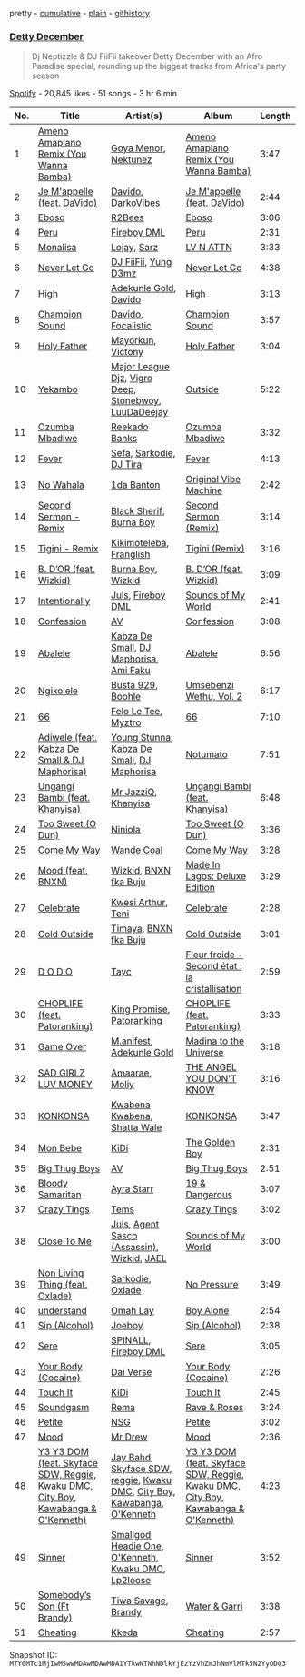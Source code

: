 pretty - [cumulative](/playlists/cumulative/37i9dQZF1DWTKXbV17YqGw.md) - [plain](/playlists/plain/37i9dQZF1DWTKXbV17YqGw) - [githistory](https://github.githistory.xyz/mackorone/spotify-playlist-archive/blob/main/playlists/plain/37i9dQZF1DWTKXbV17YqGw)

### [Detty December](https://open.spotify.com/playlist/37i9dQZF1DWTKXbV17YqGw)

> Dj Neptizzle & DJ FiiFii takeover Detty December with an Afro Paradise special, rounding up the biggest tracks from Africa's party season

[Spotify](https://open.spotify.com/user/spotify) - 20,845 likes - 51 songs - 3 hr 6 min

| No. | Title | Artist(s) | Album | Length |
|---|---|---|---|---|
| 1 | [Ameno Amapiano Remix \(You Wanna Bamba\)](https://open.spotify.com/track/4iwiYqzoLImJraKQ9Pf2I2) | [Goya Menor](https://open.spotify.com/artist/4TWOviIGJMWH79dyovGkaX), [Nektunez](https://open.spotify.com/artist/4n7aqhk0RIdeWKkBxvhN72) | [Ameno Amapiano Remix \(You Wanna Bamba\)](https://open.spotify.com/album/6831TJYXJuShA212mn1yVi) | 3:47 |
| 2 | [Je M'appelle \(feat\. DaVido\)](https://open.spotify.com/track/45JfxtSUnkb9e4r0MBYqfK) | [Davido](https://open.spotify.com/artist/0Y3agQaa6g2r0YmHPOO9rh), [DarkoVibes](https://open.spotify.com/artist/5a3kizlLAxR0P6qZEti8T8) | [Je M'appelle \(feat\. DaVido\)](https://open.spotify.com/album/56qzuXPxeJKnmmOlZFQeUo) | 2:44 |
| 3 | [Eboso](https://open.spotify.com/track/0l0aDiPRoexmDiJum6ZycI) | [R2Bees](https://open.spotify.com/artist/0LFsP7WPfu5inz9a1amcE4) | [Eboso](https://open.spotify.com/album/7m5MA1XE7UUn2eoRBIWHzP) | 3:06 |
| 4 | [Peru](https://open.spotify.com/track/0lk5tzmaJWVAv5GBvpm3xu) | [Fireboy DML](https://open.spotify.com/artist/75VKfyoBlkmrJFDqo1o2VY) | [Peru](https://open.spotify.com/album/79O3iaxnmfBDwqueQJiNBe) | 2:31 |
| 5 | [Monalisa](https://open.spotify.com/track/1zwZ26A7OA5wTrA3FejCLL) | [Lojay](https://open.spotify.com/artist/3ONGmday8YN8AkbsRk01iL), [Sarz](https://open.spotify.com/artist/408vMm7y1227ASq7GmWygZ) | [LV N ATTN](https://open.spotify.com/album/7zx9F3ehp4NIcts4Tq0Oc8) | 3:33 |
| 6 | [Never Let Go](https://open.spotify.com/track/4zIRJaq46PjoxfyckyFdfE) | [DJ FiiFii](https://open.spotify.com/artist/3OnR9rQurffV6EPVk46fwU), [Yung D3mz](https://open.spotify.com/artist/2PWdxiDyY5rv1qBHEUfqQf) | [Never Let Go](https://open.spotify.com/album/5g5osoKtspWvuKyCaMZPLm) | 4:38 |
| 7 | [High](https://open.spotify.com/track/7l8VNas2HcqyvsvOSjXDQt) | [Adekunle Gold](https://open.spotify.com/artist/2IK173RXLiCSQ8fhDlAb3s), [Davido](https://open.spotify.com/artist/0Y3agQaa6g2r0YmHPOO9rh) | [High](https://open.spotify.com/album/1aGAwIFTyyw5YlbspR0mq9) | 3:13 |
| 8 | [Champion Sound](https://open.spotify.com/track/3vTW0qXIitjhZW5kfTwBTv) | [Davido](https://open.spotify.com/artist/0Y3agQaa6g2r0YmHPOO9rh), [Focalistic](https://open.spotify.com/artist/2GJMSZ7M3D0KyyKRhYgWju) | [Champion Sound](https://open.spotify.com/album/6pLdp90UOgmgb6yYh6bf2T) | 3:57 |
| 9 | [Holy Father](https://open.spotify.com/track/3yCYQ0uzJyX0GwJoF3QvAe) | [Mayorkun](https://open.spotify.com/artist/3DNCUaKdMZcMVJIS7yTskd), [Victony](https://open.spotify.com/artist/1E5hfn5BduN2nnoZCJmUVG) | [Holy Father](https://open.spotify.com/album/0lvjVJuOT5mWABhnvpxBHn) | 3:04 |
| 10 | [Yekambo](https://open.spotify.com/track/142yw6cnWz1UA0LuTrXDc3) | [Major League Djz](https://open.spotify.com/artist/0N3AcLTAS3vcx93PxN2Agb), [Vigro Deep](https://open.spotify.com/artist/2mF7ygWz9oyJ3L6ZPWlZVH), [Stonebwoy](https://open.spotify.com/artist/2ayt5jDUuTCpoTG7sHSvuq), [LuuDaDeejay](https://open.spotify.com/artist/1XoIF7wcOtFdQdB6vJQumb) | [Outside](https://open.spotify.com/album/4GSO0sVELc1GIiJQjzqt8E) | 5:22 |
| 11 | [Ozumba Mbadiwe](https://open.spotify.com/track/4NLFnAPoMAiuuK8iXnit6W) | [Reekado Banks](https://open.spotify.com/artist/3bxZkzk0PLHcetO9o4oxXn) | [Ozumba Mbadiwe](https://open.spotify.com/album/6oYKhPbYdaaYGGnqZIqlNs) | 3:32 |
| 12 | [Fever](https://open.spotify.com/track/1wCjMz6bqdzVjpJWl45p9L) | [Sefa](https://open.spotify.com/artist/5yT8WK3cattPDWL3pzu8AI), [Sarkodie](https://open.spotify.com/artist/01DTVE3KmoPogPZaOvMqO8), [DJ Tira](https://open.spotify.com/artist/4FC2wXrDWr5lLCZeAUgfVn) | [Fever](https://open.spotify.com/album/70gNO57xq8Anipepibg32m) | 4:13 |
| 13 | [No Wahala](https://open.spotify.com/track/4vHy2IHzf3EabEa7oMpUZB) | [1da Banton](https://open.spotify.com/artist/6dlzQ6fiPna40trq1Ek6cb) | [Original Vibe Machine](https://open.spotify.com/album/4lPTjESEvOe5pvtLbralQ3) | 2:42 |
| 14 | [Second Sermon \- Remix](https://open.spotify.com/track/574QNMkQGedluLOgr275s9) | [Black Sherif](https://open.spotify.com/artist/2LiqbH7OhqP0yuaG8VL1wJ), [Burna Boy](https://open.spotify.com/artist/3wcj11K77LjEY1PkEazffa) | [Second Sermon \(Remix\)](https://open.spotify.com/album/2YaqeghqhsIi2u9fQjGBsq) | 3:14 |
| 15 | [Tigini \- Remix](https://open.spotify.com/track/5UrCA7KEkxjCQQEvCohIAn) | [Kikimoteleba](https://open.spotify.com/artist/20fLTbSref8bRqtfD82pSo), [Franglish](https://open.spotify.com/artist/4uJNQGa3L2frXDxwgouTIw) | [Tigini \(Remix\)](https://open.spotify.com/album/5Z0OHKESY25HeRWOjEUrKp) | 3:16 |
| 16 | [B\. D’OR \(feat\. Wizkid\)](https://open.spotify.com/track/3ketN3dth18vSJ1T3HIztN) | [Burna Boy](https://open.spotify.com/artist/3wcj11K77LjEY1PkEazffa), [Wizkid](https://open.spotify.com/artist/3tVQdUvClmAT7URs9V3rsp) | [B\. D’OR \(feat\. Wizkid\)](https://open.spotify.com/album/2Nwv16YY4xo8Jm4TVm54i9) | 3:09 |
| 17 | [Intentionally](https://open.spotify.com/track/4ALqm90dxgYWOnwSxwWSzV) | [Juls](https://open.spotify.com/artist/7BIkk865pwBrSZetA8Izic), [Fireboy DML](https://open.spotify.com/artist/75VKfyoBlkmrJFDqo1o2VY) | [Sounds of My World](https://open.spotify.com/album/2Mju5QRHhBPkUQajYKTUSH) | 2:41 |
| 18 | [Confession](https://open.spotify.com/track/4ucXeGcKKzubgHb932T6sl) | [AV](https://open.spotify.com/artist/4zSFP72igZmzWSRpK7AepF) | [Confession](https://open.spotify.com/album/2j6o2L4cimT1ufEDoymvTF) | 3:08 |
| 19 | [Abalele](https://open.spotify.com/track/2qxgejJTaZIHNSHDD22Uhl) | [Kabza De Small](https://open.spotify.com/artist/1bNjWBFWsAAzZSR59lRdpR), [DJ Maphorisa](https://open.spotify.com/artist/0mMqD2uqwvCjFvlzo6ayGi), [Ami Faku](https://open.spotify.com/artist/3flcjKgRCeBVZTR8n8iShE) | [Abalele](https://open.spotify.com/album/59lFnkd1eVH8wl0cAXAPoz) | 6:56 |
| 20 | [Ngixolele](https://open.spotify.com/track/7jeXFt3u9o8PveE4CHSOs0) | [Busta 929](https://open.spotify.com/artist/2TcrjcSngRPpgZxmIlPdym), [Boohle](https://open.spotify.com/artist/6fHE8xZBCxzwer9DIbOmv4) | [Umsebenzi Wethu, Vol\. 2](https://open.spotify.com/album/3pA1oYHkNliSJVD7JxIIoV) | 6:17 |
| 21 | [66](https://open.spotify.com/track/1b4kqxvf4kFuB7ACj9Lvve) | [Felo Le Tee](https://open.spotify.com/artist/6k8odn7NzzTT4K3NBNtsfV), [Myztro](https://open.spotify.com/artist/6egY1uh8HjHy6TrD0qmQNN) | [66](https://open.spotify.com/album/6pTx4o3Ww2KeWMUVtONaGd) | 7:10 |
| 22 | [Adiwele \(feat\. Kabza De Small & DJ Maphorisa\)](https://open.spotify.com/track/2dTQe0W5KXs6TNVV7yi2oS) | [Young Stunna](https://open.spotify.com/artist/6WQFTzqYHmh8Ph2X0L0QLQ), [Kabza De Small](https://open.spotify.com/artist/1bNjWBFWsAAzZSR59lRdpR), [DJ Maphorisa](https://open.spotify.com/artist/0mMqD2uqwvCjFvlzo6ayGi) | [Notumato](https://open.spotify.com/album/4ojp3TfH4piWMEvqJ7Foge) | 7:51 |
| 23 | [Ungangi Bambi \(feat\. Khanyisa\)](https://open.spotify.com/track/4WFtz7J6aNHwRJVctT1gcs) | [Mr JazziQ](https://open.spotify.com/artist/1nVEvn7RMNxj27rn0WE13E), [Khanyisa](https://open.spotify.com/artist/5Sgtj9tFA2TAYXDeh1sJTc) | [Ungangi Bambi \(feat\. Khanyisa\)](https://open.spotify.com/album/4AIsIagofbLSJARnf44cWb) | 6:48 |
| 24 | [Too Sweet \(O Dun\)](https://open.spotify.com/track/1EX1Pke2k6d2ry5XLbDtqE) | [Niniola](https://open.spotify.com/artist/5MEHQvTW53C0ccsuxdZobQ) | [Too Sweet \(O Dun\)](https://open.spotify.com/album/253e0DnC2BETCzs8ukwBkn) | 3:36 |
| 25 | [Come My Way](https://open.spotify.com/track/3PnkEOvEKu7s2qQJ5mHpNl) | [Wande Coal](https://open.spotify.com/artist/1fYVmAFB7sC7eDoF3mJXla) | [Come My Way](https://open.spotify.com/album/7lZcirSAHyRdywp6VqN3EV) | 3:28 |
| 26 | [Mood \(feat\. BNXN\)](https://open.spotify.com/track/6jdTkoEaer7XNGSblczoSu) | [Wizkid](https://open.spotify.com/artist/3tVQdUvClmAT7URs9V3rsp), [BNXN fka Buju](https://open.spotify.com/artist/3zaDigUwjHvjOkSn0NDf9x) | [Made In Lagos: Deluxe Edition](https://open.spotify.com/album/6bCs4XCCkm9cTwlswlu0VD) | 3:29 |
| 27 | [Celebrate](https://open.spotify.com/track/0UUczvIt4oAghLNuY8WSEA) | [Kwesi Arthur](https://open.spotify.com/artist/52iM1kP5BpnLypZ0VtrpyY), [Teni](https://open.spotify.com/artist/3ukrG1BmfEiuo0KDj8YTTS) | [Celebrate](https://open.spotify.com/album/1DjCbRACl4Q9bLtT0hhiIF) | 2:28 |
| 28 | [Cold Outside](https://open.spotify.com/track/2jZ2MrAk8iNZk1dsI0Vr5z) | [Timaya](https://open.spotify.com/artist/7gEgjd9W1P1iAD9FbubrqC), [BNXN fka Buju](https://open.spotify.com/artist/3zaDigUwjHvjOkSn0NDf9x) | [Cold Outside](https://open.spotify.com/album/7lVp4uiQQr65XGWwmwQWR0) | 3:01 |
| 29 | [D O D O](https://open.spotify.com/track/4DhGbk8afMpvkU1f9Cqwyf) | [Tayc](https://open.spotify.com/artist/7gU9VyFRN3JWPJ5oHOil60) | [Fleur froide \- Second état : la cristallisation](https://open.spotify.com/album/1Z660Pt8QbyPBmJUjuHS34) | 2:59 |
| 30 | [CHOPLIFE \(feat\. Patoranking\)](https://open.spotify.com/track/5F5OkyidOWn8gj4vQhD7QM) | [King Promise](https://open.spotify.com/artist/4tIKaxUmpXzshok2yCnwdf), [Patoranking](https://open.spotify.com/artist/2hKQc001G7ggs3ZyxMdkGq) | [CHOPLIFE \(feat\. Patoranking\)](https://open.spotify.com/album/04UO0sJC1oRi1N8kpRKiWf) | 3:33 |
| 31 | [Game Over](https://open.spotify.com/track/6i6wVdyqlRmFCTkNxSzxQz) | [M.anifest](https://open.spotify.com/artist/1DHw3LmhwuCZUaHtMhMpGX), [Adekunle Gold](https://open.spotify.com/artist/2IK173RXLiCSQ8fhDlAb3s) | [Madina to the Universe](https://open.spotify.com/album/4q2dTArxnUt4hiWxXK0xPW) | 3:18 |
| 32 | [SAD GIRLZ LUV MONEY](https://open.spotify.com/track/2pgDBO0ZAgvye7joSmdDm8) | [Amaarae](https://open.spotify.com/artist/21UPYSRWFKwtqvSAnFnSvS), [Moliy](https://open.spotify.com/artist/2hVWBpjLW4Q7fboYz2pVYK) | [THE ANGEL YOU DON'T KNOW](https://open.spotify.com/album/1cceIhCQ8R79pwy8jbZFqE) | 3:16 |
| 33 | [KONKONSA](https://open.spotify.com/track/3B9ZzpfXvH0FG0uZPVCkpP) | [Kwabena Kwabena](https://open.spotify.com/artist/6zKu61RG80pBKOMUbBKNMr), [Shatta Wale](https://open.spotify.com/artist/42q0rYXtR561ypg1Fcw1PI) | [KONKONSA](https://open.spotify.com/album/61q5cMcuX6iS1odbplXF6N) | 3:47 |
| 34 | [Mon Bebe](https://open.spotify.com/track/2QQk94CGXfsO5J6k6im7Jw) | [KiDi](https://open.spotify.com/artist/14PimM6ohO2gYftuwTam9V) | [The Golden Boy](https://open.spotify.com/album/7sX992U7KTu4up4jW1LEPX) | 2:31 |
| 35 | [Big Thug Boys](https://open.spotify.com/track/64f7mZuEkeNeKOuzSjrIGm) | [AV](https://open.spotify.com/artist/4zSFP72igZmzWSRpK7AepF) | [Big Thug Boys](https://open.spotify.com/album/79PtaeN11NuACxUaeipBom) | 2:51 |
| 36 | [Bloody Samaritan](https://open.spotify.com/track/1OoPhcM78evXIxjmSzCnmf) | [Ayra Starr](https://open.spotify.com/artist/3ZpEKRjHaHANcpk10u6Ntq) | [19 & Dangerous](https://open.spotify.com/album/0AjdvP8p42lwSzmN0PpwJv) | 3:07 |
| 37 | [Crazy Tings](https://open.spotify.com/track/5VQagemEOLpJJikcLzDNYR) | [Tems](https://open.spotify.com/artist/687cZJR45JO7jhk1LHIbgq) | [Crazy Tings](https://open.spotify.com/album/1kphAJp2xhCv2IxfgWMKLR) | 3:02 |
| 38 | [Close To Me](https://open.spotify.com/track/6TyFIUgedV7EkYdk6nS4aw) | [Juls](https://open.spotify.com/artist/7BIkk865pwBrSZetA8Izic), [Agent Sasco \(Assassin\)](https://open.spotify.com/artist/0CiLVKp7LJTm0c8jdUmQNy), [Wizkid](https://open.spotify.com/artist/3tVQdUvClmAT7URs9V3rsp), [JAEL](https://open.spotify.com/artist/5p77ntJBUVTiJ00bmwhQaO) | [Sounds of My World](https://open.spotify.com/album/2Mju5QRHhBPkUQajYKTUSH) | 3:00 |
| 39 | [Non Living Thing \(feat\. Oxlade\)](https://open.spotify.com/track/5Ky8pIlNDaSQtxfY45dqMw) | [Sarkodie](https://open.spotify.com/artist/01DTVE3KmoPogPZaOvMqO8), [Oxlade](https://open.spotify.com/artist/3WTrdbZU99dgTtt3ZkyamT) | [No Pressure](https://open.spotify.com/album/3yg34MqlH23DzPdIGFNwQU) | 3:49 |
| 40 | [understand](https://open.spotify.com/track/6oOCGD2Sp9UTcDsuDz8Hdu) | [Omah Lay](https://open.spotify.com/artist/5yOvAmpIR7hVxiS6Ls5DPO) | [Boy Alone](https://open.spotify.com/album/5NLjxx8nRy9ooUmgpOvfem) | 2:54 |
| 41 | [Sip \(Alcohol\)](https://open.spotify.com/track/4tr4oHjFijp0EgISHYDIXe) | [Joeboy](https://open.spotify.com/artist/1XavfPKBpNjkOfxHINlMHF) | [Sip \(Alcohol\)](https://open.spotify.com/album/5Pvx6i7lDdbDMO79DE9FHR) | 2:38 |
| 42 | [Sere](https://open.spotify.com/track/7IDrQtd8JrnExDCPSq0W90) | [SPINALL](https://open.spotify.com/artist/2NtQA3PY9chI8l65ejZLTP), [Fireboy DML](https://open.spotify.com/artist/75VKfyoBlkmrJFDqo1o2VY) | [Sere](https://open.spotify.com/album/32hcgwyvVbizVzvyIGLfTT) | 3:05 |
| 43 | [Your Body \(Cocaine\)](https://open.spotify.com/track/0GXGxkfMYquJOWGfG5bC8N) | [Dai Verse](https://open.spotify.com/artist/2G0yYOdnPrffB2Mre1XCMv) | [Your Body \(Cocaine\)](https://open.spotify.com/album/6eMYMGVxrjNxQ6n8FEmn4G) | 2:26 |
| 44 | [Touch It](https://open.spotify.com/track/3h3xeg5OGNYVM0U9rOAc6j) | [KiDi](https://open.spotify.com/artist/14PimM6ohO2gYftuwTam9V) | [Touch It](https://open.spotify.com/album/3VDgHI9zYEzSeH1dv8ij1c) | 2:45 |
| 45 | [Soundgasm](https://open.spotify.com/track/2psl5iNJCrmmm2XtS7LZqb) | [Rema](https://open.spotify.com/artist/46pWGuE3dSwY3bMMXGBvVS) | [Rave & Roses](https://open.spotify.com/album/0xrTH9uvOL1BoFAOR61zTG) | 3:24 |
| 46 | [Petite](https://open.spotify.com/track/24ULbF2UnOeMbkmkGriTBc) | [NSG](https://open.spotify.com/artist/31Ua7zSTJxegjyd49ujbSA) | [Petite](https://open.spotify.com/album/3VviaPzhAXAIco8H3syNNq) | 3:02 |
| 47 | [Mood](https://open.spotify.com/track/6MxDZfKKNsiYwescOFGyY0) | [Mr Drew](https://open.spotify.com/artist/4pW48O5XBTgEEJWfr8btdK) | [Mood](https://open.spotify.com/album/5bonVIdxHsDgtdmzdLzVSp) | 2:36 |
| 48 | [Y3 Y3 DOM \(feat\. Skyface SDW, Reggie, Kwaku DMC, City Boy, Kawabanga & O'Kenneth\)](https://open.spotify.com/track/07bE9klPJH5xfXyj5hNlq8) | [Jay Bahd](https://open.spotify.com/artist/0Q7yvULFrthrEzwtn5hRcw), [Skyface SDW](https://open.spotify.com/artist/4R4KEZSjfEuuLyyqTiTVtG), [reggie](https://open.spotify.com/artist/08gM7TMuG3DTBmWUuH0w8T), [Kwaku DMC](https://open.spotify.com/artist/4gP93834jVbocef9R42gQz), [City Boy](https://open.spotify.com/artist/2ppps0iwSdww4cfepGnscr), [Kawabanga](https://open.spotify.com/artist/5VcDYvRgsmMRpklUZarFEh), [O'Kenneth](https://open.spotify.com/artist/3EyOT8FSuINDoWYHfm8TIM) | [Y3 Y3 DOM \(feat\. Skyface SDW, Reggie, Kwaku DMC, City Boy, Kawabanga & O'Kenneth\)](https://open.spotify.com/album/3onPRPaXRaC4d7y2sqXgX4) | 4:23 |
| 49 | [Sinner](https://open.spotify.com/track/6miftk872yxPKve9CdKaQO) | [Smallgod](https://open.spotify.com/artist/4qgwPhVCW359a62QYueaVP), [Headie One](https://open.spotify.com/artist/6UCQYrcJ6wab6gnQ89OJFh), [O'Kenneth](https://open.spotify.com/artist/3EyOT8FSuINDoWYHfm8TIM), [Kwaku DMC](https://open.spotify.com/artist/4gP93834jVbocef9R42gQz), [Lp2loose](https://open.spotify.com/artist/6PvcxssrQ0QaJVaBWHD07l) | [Sinner](https://open.spotify.com/album/1sODnxd2EWcvRsMkfeBL3z) | 3:52 |
| 50 | [Somebody’s Son \(Ft Brandy\)](https://open.spotify.com/track/3Z9B9GQ2fFx4IRCG8bbWys) | [Tiwa Savage](https://open.spotify.com/artist/1hNaHKp2Za5YdOAG0WnRbc), [Brandy](https://open.spotify.com/artist/05oH07COxkXKIMt6mIPRee) | [Water & Garri](https://open.spotify.com/album/4kaFvICfRtvFJawQ6p7VSW) | 3:38 |
| 51 | [Cheating](https://open.spotify.com/track/1VFBWTermm10LDD6G0qFdV) | [Kkeda](https://open.spotify.com/artist/0seIm2Vmyh7V7oqRX2uZtC) | [Cheating](https://open.spotify.com/album/3zHIuJZjJPobzmA9ZUMucY) | 2:57 |

Snapshot ID: `MTY0MTc1MjIwMSwwMDAwMDAwMDA1YTkwNTNhNDlkYjEzYzVhZmJhNmVlMTk5N2YyODQ3`
